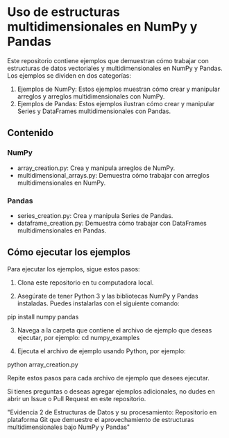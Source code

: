 # Uso de estructuras multidimensionales en NumPy y Pandas

Este repositorio contiene ejemplos que demuestran cómo trabajar con estructuras de datos vectoriales y multidimensionales en NumPy y Pandas. Los ejemplos se dividen en dos categorías:

1. Ejemplos de NumPy: Estos ejemplos muestran cómo crear y manipular arreglos y arreglos multidimensionales con NumPy.
2. Ejemplos de Pandas: Estos ejemplos ilustran cómo crear y manipular Series y DataFrames multidimensionales con Pandas.

## Contenido

### NumPy

- array_creation.py: Crea y manipula arreglos de NumPy.
- multidimensional_arrays.py: Demuestra cómo trabajar con arreglos multidimensionales en NumPy.

### Pandas

- series_creation.py: Crea y manipula Series de Pandas.
- dataframe_creation.py: Demuestra cómo trabajar con DataFrames multidimensionales en Pandas.

## Cómo ejecutar los ejemplos

Para ejecutar los ejemplos, sigue estos pasos:

1. Clona este repositorio en tu computadora local.

2. Asegúrate de tener Python 3 y las bibliotecas NumPy y Pandas instaladas. Puedes instalarlas con el siguiente comando:

pip install numpy pandas

3. Navega a la carpeta que contiene el archivo de ejemplo que deseas ejecutar, por ejemplo:
cd numpy_examples

4. Ejecuta el archivo de ejemplo usando Python, por ejemplo:

python array_creation.py



Repite estos pasos para cada archivo de ejemplo que desees ejecutar.

Si tienes preguntas o deseas agregar ejemplos adicionales, no dudes en abrir un Issue o Pull Request en este repositorio.

"Evidencia 2 de Estructuras de Datos y su procesamiento: Repositorio en plataforma Git que demuestre el aprovechamiento de estructuras multidimensionales bajo NumPy y Pandas"
